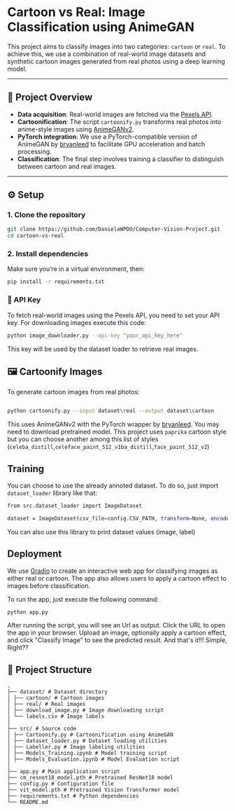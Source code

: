 #  Cartoon vs Real: Image Classification using AnimeGAN

This project aims to classify images into two categories: `cartoon` or `real`. To achieve this, we use a combination of real-world image datasets and synthetic cartoon images generated from real photos using a deep learning model.

---

## 📂 Project Overview

- **Data acquisition**: Real-world images are fetched via the [Pexels API](https://www.pexels.com/api/).
- **Cartoonification**: The script `cartoonify.py` transforms real photos into anime-style images using [AnimeGANv2](https://github.com/TachibanaYoshino/AnimeGANv2).
- **PyTorch integration**: We use a PyTorch-compatible version of AnimeGAN by [bryanleed](https://github.com/bryandlee/animegan2-pytorch) to facilitate GPU acceleration and batch processing.
- **Classification**: The final step involves training a classifier to distinguish between cartoon and real images.

---

## ⚙️ Setup

### 1. Clone the repository
```bash
git clone https://github.com/DanielaWPDO/Computer-Vision-Project.git
cd cartoon-vs-real
```
### 2. Install dependencies
Make sure you’re in a virtual environment, then:

```bash
pip install -r requirements.txt
```

### 🔐 API Key
To fetch real-world images using the Pexels API, you need to set your API key.
For downloading images execute this code:

```bash
python image_downloader.py --api-key "your_api_key_here"
```
This key will be used by the dataset loader to retrieve real images.

## 🖼️ Cartoonify Images
To generate cartoon images from real photos:

```bash

python cartoonify.py --input dataset\real --output dataset\cartoon 
```
This uses AnimeGANv2 with the PyTorch wrapper by [bryanleed](https://github.com/bryandlee/animegan2-pytorch). You may need to download pretrained model. This project uses `paprika` cartoon style but you can choose another among this list of styles (`celeba_distill`,`celeface_paint_512_v1ba_distill`,`face_paint_512_v2`)

## Training 

You can choose to use the already annoted dataset. To do so, just import `dataset_loader` library like that:

```bash
from src.dataset_loader import ImageDataset

dataset = ImageDataset(csv_file=config.CSV_PATH, transform=None, encode=True)
```
You can also use this library to print dataset values (image, label)

## Deployment

We use [Gradio](https://www.gradio.app/) to create an interactive web app for classifying images as either real or cartoon. The app also allows users to apply a cartoon effect to images before classification.

To run the app, just execute the following command:
```bash
python app.py
```

After running the script, you will see an Url as output. Click the URL to open the app in your browser. Upload an image, optionally apply a cartoon effect, and click "Classify Image" to see the predicted result. And that's it!!! Simple, Right??

## 📁 Project Structure
```
.
├── dataset/ # Dataset directory
│ ├── cartoon/ # Cartoon images
│ ├── real/ # Real images
│ ├── download_image.py # Image downloading script
│ └── labels.csv # Image labels
│
├── src/ # Source code
│ ├── Cartoonify.py # Cartoonification using AnimeGAN
│ ├── dataset_loader.py # Dataset loading utilities
│ ├── Labeller.py # Image labeling utilities
│ ├── Models_Training.ipynb # Model training script
│ ├── Models_Evaluation.ipynb # Model Evaluation script
│
├── app.py # Main application script
├── cm_resnet18_model.pth # Pretrained ResNet18 model
├── config.py # Configuration file
├── vit_model.pth # Pretrained Vision Transformer model
├── requirements.txt # Python dependencies
└── README.md


```
